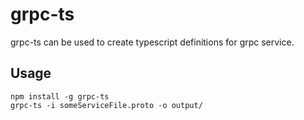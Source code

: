 # grpc-ts

grpc-ts can be used to create typescript definitions for grpc service.

## Usage 

```
npm install -g grpc-ts
grpc-ts -i someServiceFile.proto -o output/
```